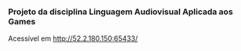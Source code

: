 ### Projeto da disciplina Linguagem Audiovisual Aplicada aos Games
Acessível em http://52.2.180.150:65433/
